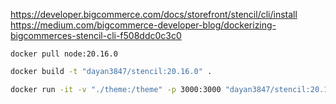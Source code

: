 https://developer.bigcommerce.com/docs/storefront/stencil/cli/install
https://medium.com/bigcommerce-developer-blog/dockerizing-bigcommerces-stencil-cli-f508ddc0c3c0

````shell
docker pull node:20.16.0
````

```bash
docker build -t "dayan3847/stencil:20.16.0" .
```

```bash
docker run -it -v "./theme:/theme" -p 3000:3000 "dayan3847/stencil:20.16.0" bash
```
